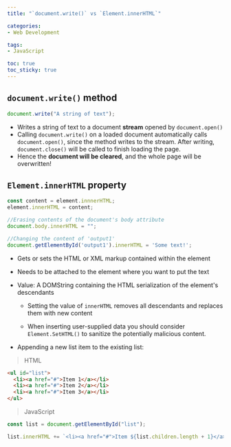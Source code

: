 ```yaml
---
title: "`document.write()` vs `Element.innerHTML`"

categories:
- Web Development

tags:
- JavaScript

toc: true
toc_sticky: true
---
```


## `document.write()` method

```javascript
document.write("A string of text");
```

- Writes a string of text to a document **stream** opened by `document.open()`
- Calling `document.write()` on a loaded document automatically calls `document.open()`, since the method writes to the stream. After writing, `document.close()` will be called to finish loading the page.
- Hence the **document will be cleared**, and the whole page will be overwritten!

## `Element.innerHTML` property

```javascript
const content = element.innnerHTML;
element.innerHTML = content;

//Erasing contents of the document's body attribute
document.body.innerHTML = ""; 

//Changing the content of 'output1'
document.getElementById('output1').innerHTML = 'Some text!';
```

- Gets or sets the HTML or XML markup contained within the element

- Needs to be attached to the element where you want to put the text

- Value: A DOMString containing the HTML serialization of the element's descendants

  - Setting the value of `innerHTML` removes all descendants and replaces them with new content

  - When inserting user-supplied data you should consider `Element.SetHTML()` to sanitize the potentially malicious content.

    

- Appending a new list item to the existing list:

> HTML

```html
<ul id="list">
  <li><a href="#">Item 1</a></li>
  <li><a href="#">Item 2</a></li>
  <li><a href="#">Item 3</a></li>
</ul>
```

> JavaScript

```javascript
const list = document.getElementById("list");

list.innerHTML += `<li><a href="#">Item ${list.children.length + 1}</a></li>`;
```